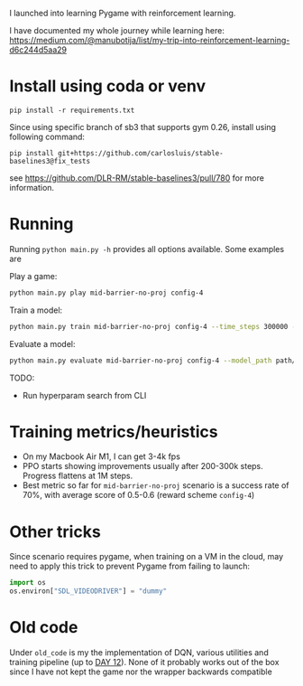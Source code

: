 
I launched into learning Pygame with reinforcement learning.

I have documented my whole journey while learning here:
https://medium.com/@manubotija/list/my-trip-into-reinforcement-learning-d6c244d5aa29 

# Install using coda or venv
`pip install -r requirements.txt`

Since using specific branch of sb3 that supports gym 0.26, install using following command:

`pip install git+https://github.com/carlosluis/stable-baselines3@fix_tests`

see https://github.com/DLR-RM/stable-baselines3/pull/780 for more information.


# Running

Running `python main.py -h` provides all options available. Some examples are

Play a game:

```bash
python main.py play mid-barrier-no-proj config-4
```

Train a model:

```bash
python main.py train mid-barrier-no-proj config-4 --time_steps 300000 --project_name TEST
```

Evaluate a model:

```bash
python main.py evaluate mid-barrier-no-proj config-4 --model_path path/to/best_model.zip --render
```

TODO: 
- Run hyperparam search from CLI


# Training metrics/heuristics

- On my Macbook Air M1, I can get 3-4k fps
- PPO starts showing improvements usually after 200-300k steps. Progress flattens at 1M steps.
- Best metric so far for `mid-barrier-no-proj` scenario is a success rate of 70%, with average score of 0.5-0.6 (reward scheme `config-4`)


# Other tricks

Since scenario requires pygame, when training on a VM in the cloud, may need to apply this trick to prevent Pygame from failing to launch:

```python
import os
os.environ["SDL_VIDEODRIVER"] = "dummy"
```

# Old code

Under `old_code` is my the implementation of DQN, various utilities and training pipeline (up to [DAY 12](https://medium.com/@manubotija/day-12-my-trip-to-reinforcement-learning-9564500a1379)). None of it probably works out of the box since I have not kept the game nor the wrapper backwards compatible 